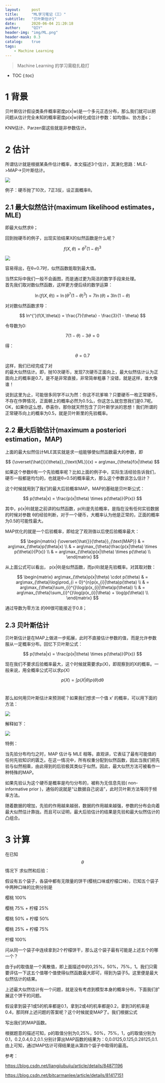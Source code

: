 ```yaml
---
layout:     post
title:      "ML学习笔记（三）"
subtitle:   "贝叶斯估计1"
date:       2020-06-04 21:20:18
author:     "QIY"
header-img: "img/ML.png"
header-mask: 0.3 
catalog:    true
tags:
    - Machine Learning
---
```



> Machine Learning 的学习需稳扎稳打

* TOC
{:toc}

# 1 背景

贝叶斯估计假设类条件概率密度p(x\|w)是一个多元正态分布，那么我们就可以把问题从估计完全未知的概率密度p(x\|w)转化成估计参数：如均值u、协方差ε；

KNN估计、Parzen窗这些就是非参数估计。

# 2 估计

所谓估计就是根据某条件估计概率，本文描述3个估计，其演化思路：MLE-\>MAP-\>贝叶斯估计。

![](/img/in-post/200604_NBM/c0cb1a8b6d669243c8973d9de3d756b3.png)

例子：硬币抛了10次，7正3反，设正面概率θ。

## 2.1 最大似然估计(maximum likelihood estimates，MLE)

即最大似然求θ；

回到抛硬币的例子，出现实验结果X的似然函数是什么呢？ 

$$
f(X,\theta) = \theta^{7}(1 - \theta)^{3}
$$

![](/img/in-post/200604_NBM/7351428011cc9a41f9c641caba6b3d36.png)

容易得出，在θ=0.7时，似然函数能取到最大值。

当然实际中我们一般不会画图，而是通过更为简洁的数学手段来处理。   
首先我们取对数似然函数，这样更方便后续的数学运算： 

$$
\ln(f(X,\theta)) = \ln(\theta^{7}(1 - \theta)^{3}) = 7\ln(\theta) + 3\ln(1 - \theta)
$$

对对数似然函数求导： 

$$
ln^{'}(f(X,\theta)) = \frac{7}{\theta} - \frac{3}{1 - \theta}
$$

令导数为0: 

$$
7(1 - \theta) - 3\theta = 0
$$

得：

$$
\theta = 0.7
$$

这样，我们已经完成了对   
的最大似然估计。即，抛10次硬币，发现7次硬币正面向上，最大似然估计认为正面向上的概率是0.7。是不是非常直接，非常简单粗暴？没错，就是这样，谁大像谁！ 

说到这里为止，可能很多同学不以为然：你这不坑爹嘛？只要硬币一枚正常硬币，不存在作弊情况，正面朝上的概率必然为0.5么，你这怎么就忽悠我们是0.7呢。OK，如果你这么想，恭喜你，那你就天然包含了贝叶斯学派的思想！我们所谓的正常硬币向上的概率为0.5，就是贝叶斯里的先验概率。

## 2.2 最大后验估计(maximum a posteriori estimation，MAP)

上面的最大似然估计MLE其实就是求一组能够使似然函数最大的参数，即

$$
{\overset{\hat{}}{\theta}}_{\text{ML}}(x) = arg\max_{\theta}f(x|\theta)
$$

如果这个参数θ有一个先验概率呢？比如上面的例子中，实际生活经验告诉我们，硬币一般都是均匀的，也就是θ=0.5的概率最大，那么这个参数该怎么估计？

这个时候就用到了我们的最大后验概率MAP。MAP的基础是贝叶斯公式：

$$
p(\theta|x) = \frac{p(x|\theta) \times p(\theta)}{P(x)}
$$

其中，p(x\|θ)就是之前讲的似然函数，p(θ)是先验概率，是指在没有任何实验数据的时候对参数
θ的经验判断，对于一个硬币，大概率认为他是正常的，正面的概率为0.5的可能性最大。

MAP优化的就是一个后验概率，即给定了观测值以后使后验概率最大：

$$
\begin{matrix}
{\overset{\hat{}}{\theta}}_{\text{MAP}} & = arg\max_{\theta}p(\theta|x) \\
 & = arg\max_{\theta}\frac{p(x|\theta) \times p(\theta)}{P(x)} \\
 & = arg\max_{\theta}p(x|\theta) \times p(\theta) \\
\end{matrix}
$$

从上面公式可以看出， p(x\|θ)是似然函数，而p(θ)就是先验概率。对其取对数：

$$
\begin{matrix}
arg\max_{\theta}p(x|\theta) \cdot p(\theta) & = arg\max_{\theta}\log\prod_{i = 0}^{n}p(x_{i}|\theta)p(\theta) \\
 & = arg\max_{\theta}\sum_{i}^{}\log(p(x_{i}|\theta)p(\theta)) \\
 & = arg\max_{\theta}\sum_{i}^{}\log(p(x_{i}|\theta) + \log(p(\theta)) \\
\end{matrix}
$$

通过导数为零方法 的θθ很可能接近于0.8；

## 2.3 贝叶斯估计

贝叶斯估计是在MAP上做进一步拓展，此时不直接估计参数的值，而是允许参数服从一定概率分布。回忆下贝叶斯公式：

$$
p(\theta|x) = \frac{p(x|\theta) \times p(\theta)}{P(x)}
$$

现在我们不要求后验概率最大，这个时候就需要求p(X)，即观察到的X的概率。一般来说，用全概率公式可以求p(X)

$$p(X) = \int p(X|\theta)p(\theta)\text{dθ}$$ 

那么如何用贝叶斯估计来预测呢？如果我们想求一个值 x’ 的概率，可以用下面的方法：

![](/img/in-post/200604_NBM/d9fb941cbbff92f7a59ee04f0e4e1eae.png)

解释如下：

![](/img/in-post/200604_NBM/c62815721137c784d92a114023b8b155.png)

特例：

当先验分布均匀之时，MAP 估计与 MLE
相等。直观讲，它表征了最有可能值的任何先验知识的匮乏。在这一情况中，所有权重分配到似然函数，因此当我们把先验与似然相乘，由此得到的后验极其类似于似然。因此，最大似然方法可被看作一种特殊的MAP。

如果先验认为这个硬币是概率是均匀分布的，被称为无信息先验( non-informative prior
)，通俗的说就是“让数据自己说话”，此时贝叶斯方法等同于频率方法。

随着数据的增加，先验的作用越来越弱，数据的作用越来越强，参数的分布会向着最大似然估计靠拢。而且可以证明，最大后验估计的结果是先验和最大似然估计的凸组合。

# 3 计算

在已知$$\theta$$情况下 求似然和后验：

假设有五个袋子，各袋中都有无限量的饼干(樱桃口味或柠檬口味)，已知五个袋子中两种口味的比例分别是

樱桃 100%

樱桃 75% + 柠檬 25%

樱桃 50% + 柠檬 50%

樱桃 25% + 柠檬 75%

柠檬 100%

问从同一个袋子中连续拿到2个柠檬饼干，那么这个袋子最有可能是上述五个的哪一个？

由于p的取值是一个离散值，即上面描述中的0,25%，50%，75%，1。我们只需要评估一下这五个值哪个值使得似然函数最大即可，得到为袋子5。这里便是最大似然估计的结果。

上述最大似然估计有一个问题，就是没有考虑到模型本身的概率分布，下面我们扩展这个饼干的问题。

假设拿到袋子1或5的机率都是0.1，拿到2或4的机率都是0.2，拿到3的机率是0.4，那同样上述问题的答案呢？这个时候就变MAP了。我们根据公式

写出我们的MAP函数。

根据题意的描述可知，p的取值分别为0,25%，50%，75%，1，g的取值分别为0.1，0.2,0.4,0.2,0.1.分别计算出MAP函数的结果为：0,0.0125,0.125,0.28125,0.1.由上可知，通过MAP估计可得结果是从第四个袋子中取得的最高。

参考：

<https://blog.csdn.net/liangjiubujiu/article/details/84871196>

<https://blog.csdn.net/bitcarmanlee/article/details/81417151>
